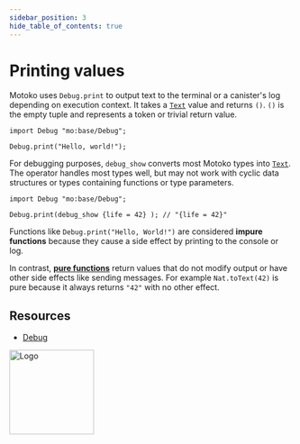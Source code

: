 ```yaml
---
sidebar_position: 3
hide_table_of_contents: true
---
```

# Printing values

Motoko uses `Debug.print` to output text to the terminal or a canister's log depending on execution context.
It takes a [`Text`](https://internetcomputer.org/docs/motoko/base/Text) value and returns `()`.
`()` is the empty tuple and represents a token or trivial return value.

```motoko
import Debug "mo:base/Debug";

Debug.print("Hello, world!");
```

For debugging purposes, `debug_show` converts most Motoko types into [`Text`](https://internetcomputer.org/docs/motoko/base/Text). The operator handles most types well, but may not work with cyclic data structures or types containing functions or type parameters.

```motoko
import Debug "mo:base/Debug";

Debug.print(debug_show {life = 42} ); // "{life = 42}"
```

Functions like `Debug.print("Hello, World!")` are considered **impure functions** because they cause a side effect by printing to the console or log.

In contrast, [**pure functions**](https://internetcomputer.org/docs/motoko/fundamentals/types/functions) return values that do not modify output or have other side effects like sending messages.  For example `Nat.toText(42)` is pure because it always returns `"42"` with no other effect.  


## Resources

- [Debug](https://internetcomputer.org/docs/motoko/base/Debug)

<img src="https://cdn-assets-eu.frontify.com/s3/frontify-enterprise-files-eu/eyJwYXRoIjoiZGZpbml0eVwvYWNjb3VudHNcLzAxXC80MDAwMzA0XC9wcm9qZWN0c1wvNFwvYXNzZXRzXC8zOFwvMTc2XC9jZGYwZTJlOTEyNDFlYzAzZTQ1YTVhZTc4OGQ0ZDk0MS0xNjA1MjIyMzU4LnBuZyJ9:dfinity:9Q2_9PEsbPqdJNAQ08DAwqOenwIo7A8_tCN4PSSWkAM?width=2400" alt="Logo" width="150" height="150" />